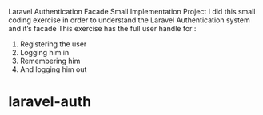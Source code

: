 Laravel Authentication Facade Small Implementation Project
I did this small coding exercise in order to understand the Laravel Authentication system and it’s facade
This exercise has the full user handle for :
1. Registering the user
2. Logging him in
3. Remembering him
4. And logging him out
# laravel-auth
